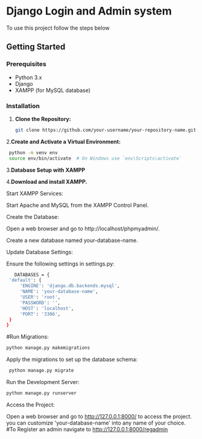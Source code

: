 # Django Login and Admin system

To use this project follow the steps below

## Getting Started

### Prerequisites

- Python 3.x
- Django
- XAMPP (for MySQL database)

### Installation

1. **Clone the Repository:**

   ```bash
   git clone https://github.com/your-username/your-repository-name.git
 2.**Create and Activate a Virtual Environment:**
   ```bash
    python -m venv env
    source env/bin/activate  # On Windows use `env\Scripts\activate`
   ```

3.**Database Setup with XAMPP**

4.**Download and install XAMPP.**

   Start XAMPP Services:

   Start Apache and MySQL from the XAMPP Control Panel.

   Create the Database:

   Open a web browser and go to http://localhost/phpmyadmin/.
   
   Create a new database named your-database-name.
   
   Update Database Settings:

   Ensure the following settings in settings.py:
   ```bash
      DATABASES = {
    'default': {
        'ENGINE': 'django.db.backends.mysql',
        'NAME': 'your-database-name',
        'USER': 'root',
        'PASSWORD': '',
        'HOST': 'localhost',
        'PORT': '3306',
    }
}
```
#Run Migrations:
```bash
python manage.py makemigrations
```

Apply the migrations to set up the database schema:
 ```bash
  python manage.py migrate
```
Run the Development Server:
```bash
python manage.py runserver
```
Access the Project:

Open a web browser and go to http://127.0.0.1:8000/ to access the project.
 you can customize 'your-database-name' into any name of your choice.
 #To Register an admin navigate to http://127.0.0.1:8000/regadmin


   
 





